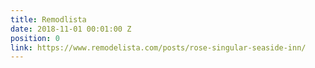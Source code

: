 ```yaml
---
title: Remodlista
date: 2018-11-01 00:01:00 Z
position: 0
link: https://www.remodelista.com/posts/rose-singular-seaside-inn/
---
```


